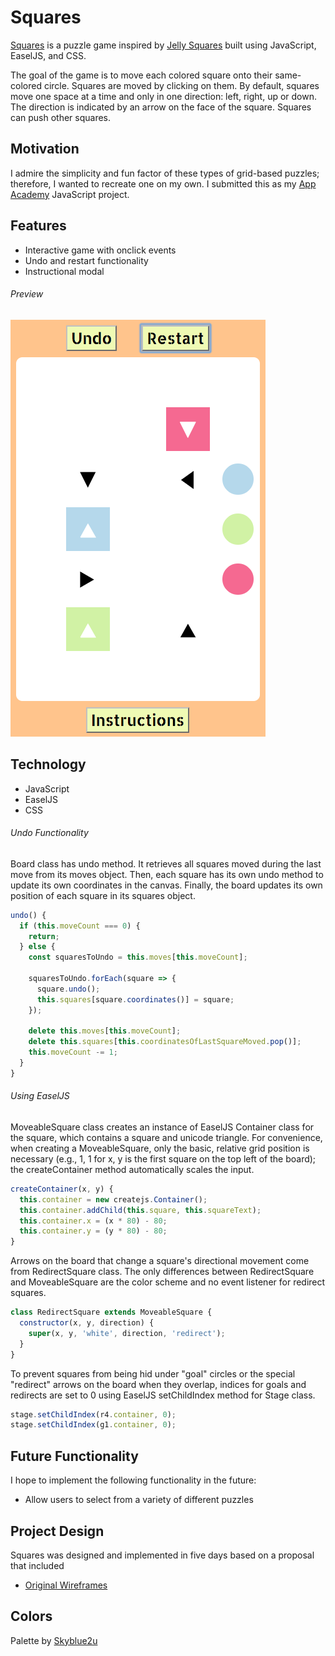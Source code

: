 # Squares

[Squares][live] is a puzzle game inspired by [Jelly Squares](https://www.facebook.com/pg/JellySquares/photos/) built using JavaScript, EaselJS, and CSS.

The goal of the game is to move each colored square onto their same-colored circle. Squares are moved by clicking on them. By default, squares move one space at a time and only in one direction: left, right, up or down. The direction is indicated by an arrow on the face of the square. Squares can push other squares.

[live]: https://isaialvarado.github.io/squares/
## Motivation

I admire the simplicity and fun factor of these types of grid-based puzzles; therefore, I wanted to recreate one on my own. I submitted this as my [App Academy](https://www.appacademy.io/) JavaScript project.

## Features

- Interactive game with onclick events
- Undo and restart functionality
- Instructional modal

###### Preview

![Squares Preview][squares_preview]

[squares_preview]: ./docs/images/squares_preview.png "Search Results"
## Technology

- JavaScript
- EaselJS
- CSS

###### Undo Functionality

Board class has undo method. It retrieves all squares moved during the last move from its moves object. Then, each square has its own undo method to update its own coordinates in the canvas. Finally, the board updates its own position of each square in its squares object.

```JavaScript
undo() {
  if (this.moveCount === 0) {
    return;
  } else {
    const squaresToUndo = this.moves[this.moveCount];

    squaresToUndo.forEach(square => {
      square.undo();
      this.squares[square.coordinates()] = square;
    });

    delete this.moves[this.moveCount];
    delete this.squares[this.coordinatesOfLastSquareMoved.pop()];
    this.moveCount -= 1;
  }
}
```
###### Using EaselJS

MoveableSquare class creates an instance of EaselJS Container class for the square, which contains a square and unicode triangle. For convenience, when creating a MoveableSquare, only the basic, relative grid position is necessary (e.g., 1, 1 for x, y is the first square on the top left of the board); the createContainer method automatically scales the input.

```JavaScript
createContainer(x, y) {
  this.container = new createjs.Container();
  this.container.addChild(this.square, this.squareText);
  this.container.x = (x * 80) - 80;
  this.container.y = (y * 80) - 80;
}
```
Arrows on the board that change a square's directional movement come from RedirectSquare class. The only differences between RedirectSquare and MoveableSquare are the color scheme and no event listener for redirect squares.

```JavaScript
class RedirectSquare extends MoveableSquare {
  constructor(x, y, direction) {
    super(x, y, 'white', direction, 'redirect');
  }
}
```

To prevent squares from being hid under "goal" circles or the special "redirect" arrows on the board when they overlap, indices for goals and redirects are set to 0 using EaselJS setChildIndex method for Stage class.

```JavaScript
stage.setChildIndex(r4.container, 0);
stage.setChildIndex(g1.container, 0);
```

## Future Functionality

I hope to implement the following functionality in the future:

- Allow users to select from a variety of different puzzles

## Project Design

Squares was designed and implemented in five days based on a proposal that included

* [Original Wireframes][wireframes]

[wireframes]: ./docs/wireframes

## Colors

Palette by [Skyblue2u](http://www.colourlovers.com/palette/373610/mellon_ball_surprise)
